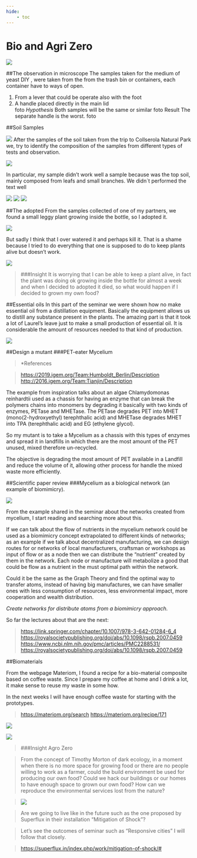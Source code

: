```yaml
---
hide:
    - toc
---
```


# Bio and Agri Zero

![](../images/bioagriZ.jpg)



##The observation in microscope
The samples taken for the medium of yeast DIY , were taken from the from the trash bin or containers, each container have to ways of open.
1.	From a lever that could be operate also with the foot
2.	A handle placed directly in the main lid  
foto
*Hypothesis*
Both samples will be the same or similar
foto
Result
The separate handle is the worst.
foto


##Soil Samples

![](../images/soil-pyramid.jpg)
After the samples of the soil taken from the trip to Collserola Natural Park we, try to identify the composition of the samples from different types of tests and observation.

![](../images/agro_2.jpg)

In particular, my sample didn’t work well a sample because was the top soil, mainly composed from leafs and small branches.
We didn´t performed the text well

![](../images/spil_1.jpg)
![](../images/soil_1.jpg)
![](../images/soil_3.jpg)


##The adopted
From the samples collected of one of my partners, we found a small leggy plant growing inside the bottle, so I adopted it.

![](../images/plant_1.jpg)

But sadly I think that I over watered it and perhaps kill it. That is a shame because I tried to do everything that one is supposed to do to keep plants alive but doesn’t work.

![](../images/plant_2.jpg)

> ###Insight
>It is worrying that I can be able to keep a plant alive, in fact the plant was doing ok growing inside the bottle for almost a week and when I decided to adopted it died, so what would happen if I decided to grown my own food?

##Essential oils
In this part of the seminar we were shown how no make essential oil from a distillation equipment. Basically the equipment allows us to distill any substance present in the plants. The amazing part is that it took a lot of Laurel’s leave just to make a small production of essential oil. It is considerable the amount of resources needed to that kind of production.

![](../images/Oil_1.jpg)



##Design a mutant
###PET-eater Mycelium

> *References

><https://2019.igem.org/Team:Humboldt_Berlin/Description>
<http://2016.igem.org/Team:Tianjin/Description>

The example from inspiration talks about an algae Chlamydomonas reinhardtii used as a chassis for having an enzyme that can break the polymers chains into monomers by degrading it basically with two kinds of enzymes, PETase and MHETase. The PETase degrades PET into MHET (mono(2-hydroxyethyl) terephthalic acid) and MHETase degrades MHET into TPA (terephthalic acid) and EG (ethylene glycol).

So my mutant is to take a Mycelium as a chassis with this types of enzymes and spread it in landfills in which there are the most amount of the PET unused, mixed therefore un-recycled.

The objective is degrading the most amount of PET available in a Landfill and reduce the volume of it, allowing other process for handle the mixed waste more efficiently.

##Scientific paper review
###Mycelium as a biological network (an example of biomimicry).

![](../images/Mis_1.jpg)

From the example shared in the seminar about the networks created from mycelium, I start reading and searching more about this.

If we can talk about the flow of nutrients in the mycelium network could be used as a biomimicry concept extrapolated to different kinds of networks; as an example if we talk about decentralized manufacturing, we can design routes for or networks of local manufacturers, craftsman or workshops as input of flow or as a node then we can distribute the “nutrient” created by them in the network.
Each node or manufacture will metabolize a good that could be flow as a nutrient in the must optimal path within the network.

Could it be the same as the Graph Theory and find the optimal way to transfer atoms, instead of having big manufactures, we can have smaller ones with less consumption of resources, less environmental impact, more cooperation and wealth distribution.

*Create networks for distribute atoms from a biomimicry approach.*

So far the lectures about that are the next:

><https://link.springer.com/chapter/10.1007/978-3-642-01284-6_4>
<https://royalsocietypublishing.org/doi/abs/10.1098/rspb.2007.0459>
<https://www.ncbi.nlm.nih.gov/pmc/articles/PMC2288531/>
<https://royalsocietypublishing.org/doi/abs/10.1098/rspb.2007.0459>



##Biomaterials

From the webpage Materiom, I found a recipe for a bio-material composite based on coffee waste. Since I prepare my coffee at home and I drink a lot, it make sense to reuse my waste in some how.

In the next weeks I will have enough coffee waste for starting with the prototypes.

><https://materiom.org/search>
<https://materiom.org/recipe/171>

![](../images/cafe_1.jpg)

![](../images/bioMat_1.jpg)


> ###Insight Agro Zero

>From the concept of Timothy Morton of dark ecology, in a moment when there is no more space for growing food or there are no people willing to work as a farmer, could the build environment be used for producing our own food? Could we hack our buildings or our homes to have enough space to grown our own food? How can we reproduce the environmental services lost from the nature?

>![](../images/agro_3.jpg)

>Are we going to live like in the future such as the one proposed by Superflux in their installation “Mitigation of Shock”?

>Let’s see the outcomes of seminar such as “Responsive cities” I will follow that closely.

><https://superflux.in/index.php/work/mitigation-of-shock/#>
